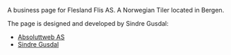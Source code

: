 
A business page for Flesland Flis AS. A Norwegian Tiler located in Bergen.

The page is designed and developed by Sindre Gusdal:

* [Absoluttweb AS](http://www.absoluttweb.no)
* [Sindre Gusdal](https://www.linkedin.com/in/sindregusdal/)

